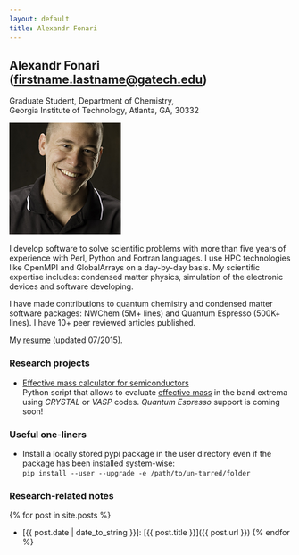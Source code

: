 ```yaml
---
layout: default
title: Alexandr Fonari
---
```


## Alexandr Fonari (firstname.lastname@gatech.edu)
Graduate Student, Department of Chemistry,  
Georgia Institute of Technology, Atlanta, GA, 30332

![Me](me.jpg)

I develop software to solve scientific problems with more than five years of experience with Perl, Python and Fortran languages. I use HPC technologies like OpenMPI and GlobalArrays on a day-by-day basis. My scientific expertise includes: condensed matter physics, simulation of the electronic devices and software developing.

I have made contributions to quantum chemistry and condensed matter software packages: NWChem (5M+ lines) and Quantum Espresso (500K+ lines). I have 10+ peer reviewed articles published.

My [resume](afonari_resume.pdf) (updated 07/2015).

### Research projects
 - [Effective mass calculator for semiconductors](emc/)  
Python script that allows to evaluate [effective mass](http://ecee.colorado.edu/~bart/book/effmass.htm) in the band extrema using *CRYSTAL* or *VASP* codes. *Quantum Espresso* support is coming soon!

### Useful one-liners
 - Install a locally stored pypi package in the user directory even if the package has been installed system-wise:  
`pip install --user --upgrade -e /path/to/un-tarred/folder`

### Research-related notes

{% for post in site.posts %}
 - [{{ post.date | date_to_string }}]: [{{ post.title }}]({{ post.url }})
{% endfor %}

